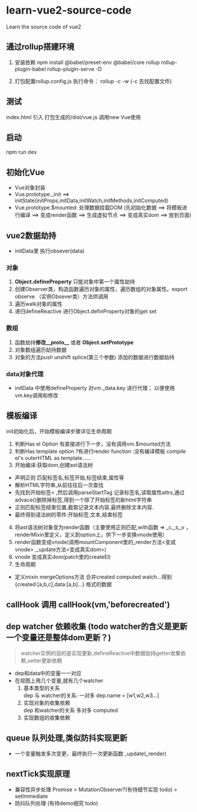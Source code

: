 # learn-vue2-source-code
Learn the source code of vue2

## 通过rollup搭建环境
1. 安装依赖
npm install @babel/preset-env @babel/core rollup rollup-plugin-babel rollup-plugin-serve -D

2. 打包配置rollup.config.js
执行命令： rollup -c -w     (-c 去找配置文件)

## 测试
index.html 引入 打包生成的/dist/vue.js 调用new Vue使用

## 启动
npm run dev

## 初始化Vue
+ Vue对象封装 
+ Vue.prototype._init ==> initState(initProps,initData,initWatch,initMethods,initComputed)
+ Vue.prototype.$mounted: 处理数据挂载DOM (先初始化数据 ==> 将模板进行编译 ==> 变成render函数 ==> 生成虚拟节点 ==> 变成真实dom ==> 放到页面)

## vue2数据劫持
+ initData里 执行obsever(data)
### 对象

1. **Object.defineProperty** 只能对象中第一个属性劫持
1. 创建Observer类，构造函数遍历对象的属性，遍历数组的对象属性。export observe （实例Obsever类）方法供调用
2. 遍历walk对象的属性
3. 递归defineReactive 进行Object.definProperty对象的get set 

### 数组
1. 函数劫持**修改__proto__** 或者 **Object.setPrototype**
2. 对象数组遍历劫持数据
3. 对象的方法push unshift splice(第三个参数) 添加的数据进行数据劫持

### data对象代理
+ initData 中使用defineProperty 对vm._data.key 进行代理； 以便使用vm.key调用和修改

## 模板编译
init初始化后，开始模板编译步骤详见生命周期
1. 判断Has el Option 有直接进行下一步，没有调用vm.$mounted方法
2. 判断Has template option ?有进行render function :没有编译模板 compile el's outerHTML as template......
3. 开始编译:获取dom,创建ast语法树

+ 声明正则 匹配标签名,标签开始,标签结束,属性等
+ 解析HTML字符串,从前往往后一次查找
+ 先找到开始标签< ,然后调用parseStartTag 记录标签名,读取属性attrs,通过advace()删除掉标签,得到一个除了开始标签的新html字符串
+ 正则匹配标签结束位置,截取记录文本内容,最终删除文本内容.
+ 最终得到语法树的零件:开始标签,文本,结束标签
4. 将ast语法树对象变为render函数（主要使用正则匹配,with函数 => _c,_s,_v ，renderMixin里定义，定义到option上，供下一步变换vnode使用） 
5. render函数变成vnode(调用mountComponent里的_render方法<变成vnode> ,_update方法<变成真实dom>)
6. vnode 变成真实dom(patch里的createEl)
7. 生命周期
+ 定义mixin mergeOptions方法 合并created computed watch...得到{created:[a,b,c],data:[a,b]...} 格式的数据
##  callHook 调用 callHook(vm,'beforecreated')
##  dep watcher 依赖收集 (todo watcher的含义是更新一个变量还是整体dom更新？)
> watcher实例的目的是实现更新,defineReactive中数据劫持getter收集依赖,setter更新依赖
+ dep和data中的变量一一对应
+ 在视图上用几个变量,就有几个watcher
    1. 基本类型的关系   
dep 与 watcher的关系:  一对多 dep.name = [w1,w2,w3...]
    2. 实现对象的收集依赖 <br>
dep 和watcher的关系 多对多 computed 
    3. 实现数组的收集依赖

## queue 队列处理,类似防抖实现更新
+ 一个变量触发多次变更，最终执行一次更新函数 _update(_render)
##  nextTick实现原理
+ 兼容性异步处理 Promise > MutationObserver?(有待细节实现 todo) > setImmediate 
+ 防抖队列处理 (有待demo细究 todo)
